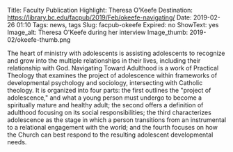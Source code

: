 Title: Faculty Publication Highlight: Theresa O'Keefe 
Destination: https://library.bc.edu/facpub/2019/Feb/okeefe-navigating/
Date: 2019-02-26 01:10
Tags: news, tags 
Slug: facpub-okeefe
Expired: no
ShowText: yes
Image_alt: Theresa O'Keefe during her interview
Image_thumb: 2019-02/okeefe-thumb.png

The heart of ministry with adolescents is assisting adolescents to recognize and grow into the multiple relationships in their lives, including their relationship with God. Navigating Toward Adulthood is a work of Practical Theology that examines the project of adolescence within frameworks of developmental psychology and sociology, intersecting with Catholic theology. It is organized into four parts: the first outlines the "project of adolescence," and what a young person must undergo to become a spiritually mature and healthy adult; the second offers a definition of adulthood focusing on its social responsibilities; the third characterizes adolescence as the stage in which a person transitions from an instrumental to a relational engagement with the world; and the fourth focuses on how the Church can best respond to the resulting adolescent developmental needs. 